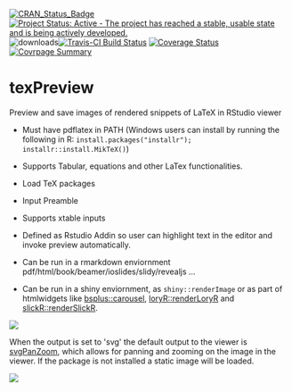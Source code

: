 [![CRAN\_Status\_Badge](https://www.r-pkg.org/badges/version/texPreview)](https://cran.r-project.org/package=texPreview)
[![Project Status: Active - The project has reached a stable, usable state and is being actively developed.](http://www.repostatus.org/badges/0.1.0/active.svg)](http://www.repostatus.org/#active) 
![downloads](http://cranlogs.r-pkg.org/badges/texPreview)[![Travis-CI Build Status](https://travis-ci.org/metrumresearchgroup/texPreview.svg?branch=master)](https://travis-ci.org/metrumresearchgroup/texPreview)
[![Coverage Status](https://img.shields.io/codecov/c/github/metrumresearchgroup/texPreview/master.svg)](https://codecov.io/github/metrumresearchgroup/texPreview?branch=master)[![Covrpage Summary](https://img.shields.io/badge/covrpage-Last_Build_2018_08_27-brightgreen.svg)](https://github.com/metrumresearchgroup/texPreview/tree/master/tests/README.md)

# texPreview

Preview and save images of rendered snippets of LaTeX in RStudio viewer

  - Must have pdflatex in PATH (Windows users can install by running the following in R: `install.packages("installr"); installr::install.MikTeX()`)
  
  - Supports Tabular, equations and other LaTex functionalities.
  - Load TeX packages 
  - Input Preamble
  
  - Supports xtable inputs
  
  - Defined as Rstudio Addin so user can highlight text in the editor and invoke preview automatically.
  
  - Can be run in a rmarkdown enviornment pdf/html/book/beamer/ioslides/slidy/revealjs ...
  
  - Can be run in a shiny enviornment, as `shiny::renderImage` or as part of htmlwidgets like [bsplus::carousel](https://github.com/ijlyttle/bsplus),  [loryR::renderLoryR](https://github.com/timelyportfolio/loryR) and [slickR::renderSlickR](https://github.com/metrumresearchgroup/slickR).

![](https://github.com/metrumresearchgroup/texPreview/blob/master/Miscellaneous/Multimedia/texPreview.gif?raw=true)

When the output is set to 'svg' the default output to the viewer is [svgPanZoom](https://github.com/timelyportfolio/svgPanZoom), which allows for panning and zooming on the image in the viewer. If the package is not installed a static image will be loaded. 

![](https://github.com/metrumresearchgroup/texPreview/blob/master/Miscellaneous/Multimedia/texPreviewPanZoom.gif?raw=true)
